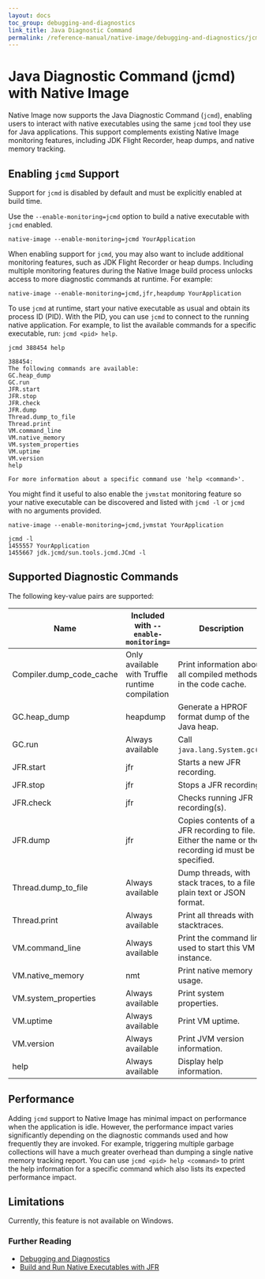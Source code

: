 ```yaml
---
layout: docs
toc_group: debugging-and-diagnostics
link_title: Java Diagnostic Command
permalink: /reference-manual/native-image/debugging-and-diagnostics/jcmd/
---
```


# Java Diagnostic Command (jcmd) with Native Image

Native Image now supports the Java Diagnostic Command (`jcmd`), enabling users to interact with native executables using the same `jcmd` tool they use for Java applications.
This support complements existing Native Image monitoring features, including JDK Flight Recorder, heap dumps, and native memory tracking.

## Enabling `jcmd` Support

Support for `jcmd` is disabled by default and must be explicitly enabled at build time.
 
Use the `--enable-monitoring=jcmd` option to build a native executable with `jcmd` enabled.
```shell
native-image --enable-monitoring=jcmd YourApplication
```

When enabling support for `jcmd`, you may also want to include additional monitoring features, such as JDK Flight Recorder or heap dumps.
Including multiple monitoring features during the Native Image build process unlocks access to more diagnostic commands at runtime. 
For example:
```shell
native-image --enable-monitoring=jcmd,jfr,heapdump YourApplication
```

To use `jcmd` at runtime, start your native executable as usual and obtain its process ID (PID).
With the PID, you can use `jcmd` to connect to the running native application.
For example, to list the available commands for a specific executable, run: `jcmd <pid> help`.
```shell
jcmd 388454 help

388454:
The following commands are available:
GC.heap_dump
GC.run
JFR.start
JFR.stop
JFR.check
JFR.dump
Thread.dump_to_file
Thread.print
VM.command_line
VM.native_memory
VM.system_properties
VM.uptime
VM.version
help

For more information about a specific command use 'help <command>'.
```

You might find it useful to also enable the `jvmstat` monitoring feature so your native executable can be discovered and listed with `jcmd -l` or `jcmd` with no arguments provided.
```shell
native-image --enable-monitoring=jcmd,jvmstat YourApplication
```

```shell
jcmd -l
1455557 YourApplication
1455667 jdk.jcmd/sun.tools.jcmd.JCmd -l
```

## Supported Diagnostic Commands

The following key-value pairs are supported:

| Name                     | Included with `--enable-monitoring=`            | Description                                                                                        |
|--------------------------|-------------------------------------------------|----------------------------------------------------------------------------------------------------|
| Compiler.dump_code_cache | Only available with Truffle runtime compilation | Print information about all compiled methods in the code cache.                                    |
| GC.heap_dump             | heapdump                                        | Generate a HPROF format dump of the Java heap.                                                     |
| GC.run                   | Always available                                | Call `java.lang.System.gc()`.                                                                      |
| JFR.start                | jfr                                             | Starts a new JFR recording.                                                                        |
| JFR.stop                 | jfr                                             | Stops a JFR recording.                                                                             |
| JFR.check                | jfr                                             | Checks running JFR recording(s).                                                                   |
| JFR.dump                 | jfr                                             | Copies contents of a JFR recording to file. Either the name or the recording id must be specified. |
| Thread.dump_to_file      | Always available                                | Dump threads, with stack traces, to a file in plain text or JSON format.                           |
| Thread.print             | Always available                                | Print all threads with stacktraces.                                                                |
| VM.command_line          | Always available                                | Print the command line used to start this VM instance.                                             |
| VM.native_memory         | nmt                                             | Print native memory usage.                                                                         |
| VM.system_properties     | Always available                                | Print system properties.                                                                           |
| VM.uptime                | Always available                                | Print VM uptime.                                                                                   |
| VM.version               | Always available                                | Print JVM version information.                                                                     | 
| help                     | Always available                                | Display help information.                                                                          |

## Performance

Adding `jcmd` support to Native Image has minimal impact on performance when the application is idle.
However, the performance impact varies significantly depending on the diagnostic commands used and how frequently they are invoked.
For example, triggering multiple garbage collections will have a much greater overhead than dumping a single native memory tracking report.
You can use `jcmd <pid> help <command>` to print the help information for a specific command which also lists its expected performance impact.

## Limitations

Currently, this feature is not available on Windows.

### Further Reading

- [Debugging and Diagnostics](DebuggingAndDiagnostics.md)
- [Build and Run Native Executables with JFR](guides/build-and-run-native-executable-with-jfr.md)